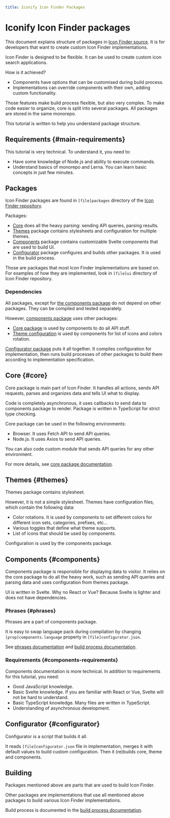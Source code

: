 ```yaml
title: Iconify Icon Finder Packages
```

# Iconify Icon Finder packages

This document explains structure of packages in [Icon Finder source](http://github.com/iconify/icon-finder). It is for developers that want to create custom Icon Finder implementations.

Icon Finder is designed to be flexible. It can be used to create custom icon search applications.

How is it achieved?

- Components have options that can be customised during build process.
- Implementations can override components with their own, adding custom functionality.

Those features make build process flexible, but also very complex. To make code easier to organize, core is split into several packages. All packages are stored in the same monorepo.

This tutorial is written to help you understand package structure.

## Requirements {#main-requirements}

This tutorial is very technical. To understand it, you need to:

- Have some knowledge of Node.js and ability to execute commands.
- Understand basics of monorepo and Lerna. You can learn basic concepts in just few minutes.

## Packages

Icon Finder packages are found in `[file]packages` directory of the [Icon Finder repository](https://github.com/iconify/icon-finder).

Packages:

- [Core](#core) does all the heavy parsing: sending API queries, parsing results.
- [Themes](#themes) package contains stylesheets and configuration for multiple themes.
- [Components](#components) package contains customizable Svelte components that are used to build UI.
- [Configurator](#configurator) package configures and builds other packages. It is used in the build process.

Those are packages that most Icon Finder implementations are based on. For examples of how they are implemented, look in `[file]ui` directory of Icon Finder repository.

### Dependencies

All packages, except for [the components package](#components) do not depend on other packages. They can be compiled and tested separately.

However, [components package](#components) uses other packages:

- [Core package](#core) is used by components to do all API stuff.
- [Theme configuration](#themes) is used by components for list of icons and colors rotation.

[Configurator package](#configurator) puts it all together. It compiles configuration for implementation, then runs build processes of other packages to build them according to implementation specification.

## Core {#core}

Core package is main part of Icon Finder. It handles all actions, sends API requests, parses and organizes data and tells UI what to display.

Code is completely asynchronous, it uses callbacks to send data to components package to render. Package is written in TypeScript for strict type checking.

Core package can be used in the following environments:

- Browser. It uses Fetch API to send API queries.
- Node.js. It uses Axios to send API queries.

You can also code custom module that sends API queries for any other environment.

For more details, see [core package documentation](./core/index.md).

## Themes {#themes}

Themes package contains stylesheet.

However, it is not a simple stylesheet. Themes have configuration files, which contain the following data:

- Color rotations. It is used by components to set different colors for different icon sets, categories, prefixes, etc...
- Various toggles that define what theme supports.
- List of icons that should be used by components.

Configuration is used by the components package.

## Components {#components}

Components package is responsible for displaying data to visitor. It relies on the core package to do all the heavy work, such as sending API queries and parsing data and uses configuration from themes package.

UI is written in Svelte. Why no React or Vue? Because Svelte is lighter and does not have dependencies.

### Phrases {#phrases}

Phrases are a part of components package.

It is easy to swap language pack during compilation by changing `[prop]components.language` property in `[file]configurator.json`.

See [phrases documentation](./components/phrases.md) and [build process documentation](./build/index.md).

### Requirements {#components-requirements}

Components documentation is more technical. In addition to requirements for this tutorial, you need:

- Good JavaScript knowledge.
- Basic Svelte knowledge. If you are familiar with React or Vue, Svelte will not be hard to understand.
- Basic TypeScript knowledge. Many files are written in TypeScript.
- Understanding of asynchronous development.

## Configurator {#configurator}

Configurator is a script that builds it all.

It reads `[file]configurator.json` file in implementation, merges it with default values to build custom configuration. Then it (re)builds core, theme and components.

## Building

Packages mentioned above are parts that are used to build Icon Finder.

Other packages are implementations that use all mentioned above packages to build various Icon Finder implementations.

Build process is documented in the [build process documentation](./build/index.md).
